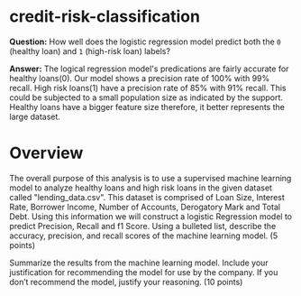 # credit-risk-classification

**Question:** How well does the logistic regression model predict both the `0` (healthy loan) and `1` (high-risk loan) labels?

**Answer:** The logical regression model's predications are fairly accurate for healthy loans(0). Our model shows a precision rate of 100% with 99% recall. High risk loans(1) have a precision rate of 85% with 91% recall. This could be subjected to a small population size as indicated by the support. Healthy loans have a bigger feature size therefore, it better represents the large dataset.

# Overview
The overall purpose of this analysis is to use a supervised machine learning model to analyze healthy loans and high risk loans in the given dataset called "lending_data.csv". This dataset is comprised of Loan Size, Interest Rate, Borrower Income, Number of Accounts, Derogatory Mark and Total Debt. Using this information we will construct a logistic Regression model to predict Precision, Recall and f1 Score.
Using a bulleted list, describe the accuracy, precision, and recall scores of the machine learning model. (5 points)

Summarize the results from the machine learning model. Include your justification for recommending the model for use by the company. If you don’t recommend the model, justify your reasoning. (10 points)
